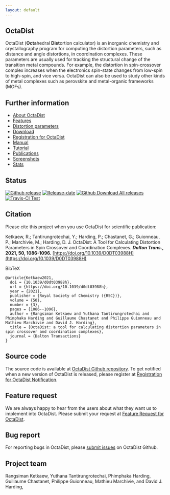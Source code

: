 ```yaml
---
layout: default
---
```


## OctaDist

OctaDist (**Octa**hedral **Dist**ortion calculator) 
is an inorganic chemistry and crystallography program for computing the distortion parameters, 
such as distance and angle distortions, in coordination complexes. 
These parameters are usually used for tracking the structural change of the transition metal compounds.
For example, the distortion in spin-crossover complex increases when the electronics spin-state changes 
from low-spin to high-spin, and vice versa. OctaDist can also be used to study other kinds of metal complexes 
such as perovskite and metal-organic frameworks (MOFs).

## Further information

- [About OctaDist](./about.md)
- [Features](./features.md)
- [Distortion parameters](./distortion-parameters.md)
- [Download][download-octadist]
- [Registration for OctaDist][regis-link]
- [Manual](./manual.md)
- [Tutorial](./tutorial.md)
- [Publications](./publications.md)
- [Screenshots](./screenshots.md)
- [Stats](./stats.md)

[download-octadist]: https://octadist.readthedocs.io/en/latest/download.html
[regis-link]: https://cutt.ly/regis-octadist

## Status

[![Github release][latest-badge]][latest-link]
[![Release-date][rel-date]][latest-link]
[![Github Download All releases][Download-badge]][Download-link]
[![Travis-CI Test][Travis-badge]][Travis-link]

[latest-badge]: https://img.shields.io/github/release/OctaDist/octadist.svg
[latest-link]: https://github.com/OctaDist/OctaDist/releases/latest
[rel-date]: https://img.shields.io/github/release-date/octadist/octadist.svg
[Download-badge]: https://img.shields.io/github/downloads/OctaDist/octadist/total.svg
[Download-link]: https://github.com/OctaDist/OctaDist/releases
[Travis-badge]: https://img.shields.io/travis/OctaDist/OctaDist/master.svg
[Travis-link]: https://travis-ci.org/OctaDist/OctaDist

## Citation

Please cite this project when you use OctaDist for scientific publication:

Ketkaew, R.; Tantirungrotechai, Y.; Harding, P.; Chastanet, G.; Guionneau, P.; Marchivie, M.; Harding, D. J. 
OctaDist: A Tool for Calculating Distortion Parameters in Spin Crossover and Coordination Complexes. 
**_Dalton Trans._, 2021, 50, 1086-1096.** [https://doi.org/10.1039/D0DT03988H](https://doi.org/10.1039/D0DT03988H)

BibTeX

```
@article{Ketkaew2021,
  doi = {10.1039/d0dt03988h},
  url = {https://doi.org/10.1039/d0dt03988h},
  year = {2021},
  publisher = {Royal Society of Chemistry ({RSC})},
  volume = {50},
  number = {3},
  pages = {1086--1096},
  author = {Rangsiman Ketkaew and Yuthana Tantirungrotechai and Phimphaka Harding and Guillaume Chastanet and Philippe Guionneau and Mathieu Marchivie and David J. Harding},
  title = {OctaDist: a tool for calculating distortion parameters in spin crossover and coordination complexes},
  journal = {Dalton Transactions}
}
```

## Source code

The source code is available at [OctaDist Github repository][octadist-github].
To get notified when a new version of OctaDist is released, please register at [Registration for OctaDist Notification](https://cutt.ly/regis-octadist).

[octadist-github]: https://github.com/OctaDist/OctaDist

## Feature request

We are always happy to hear from the users about what they want us to implement into OctaDist. 
Please submit your request at [Feature Request for OctaDist](https://docs.google.com/forms/d/e/1FAIpQLSeePKhkFRwfrm49VKNJcOWKZ7sT5m2v_FGF_hS0_92WUxZbdA/viewform?usp=sf_link).

## Bug report

For reporting bugs in OctaDist, please [submit issues][submit-issues-link] on OctaDist Github.

[submit-issues-link]: https://github.com/OctaDist/OctaDist/issues

## Project team

Rangsiman Ketkaew, Yuthana Tantirungrotechai, Phimphaka Harding, Guillaume Chastanet, Philippe Guionneau, Mathieu Marchivie, and David J. Harding,
